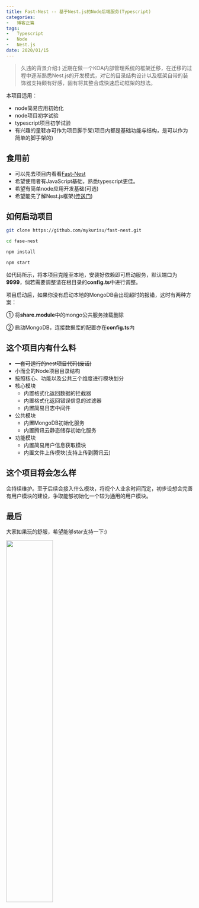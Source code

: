 ```yaml
---
title: Fast-Nest -- 基于Nest.js的Node后端服务(Typescript)
categories:
-   博客正篇
tags:
-   Typescript
-   Node
-   Nest.js
date: 2020/01/15
---
```


>   久违的背景介绍:) 近期在做一个KOA内部管理系统的框架迁移，在迁移的过程中逐渐熟悉Nest.js的开发模式，对它的目录结构设计以及框架自带的装饰器支持颇有好感，固有将其整合成快速启动框架的想法。

本项目适用：

-   node简易应用初始化
-   node项目初学试验
-   typescript项目初学试验
-   有兴趣的童鞋亦可作为项目脚手架(项目内都是基础功能与结构，是可以作为简单的脚手架的)

##  食用前

-   可以先去项目内看看[Fast-Nest](https://github.com/mykurisu/fast-nest)
-   希望使用者有JavaScript基础，熟悉typescript更佳。
-   希望有简单node应用开发基础(可选)
-   希望能先了解Nest.js框架([传送门](https://github.com/nestjs/nest))

##  如何启动项目


```bash
git clone https://github.com/mykurisu/fast-nest.git

cd fase-nest

npm install

npm start
```

如代码所示，将本项目克隆至本地，安装好依赖即可启动服务，默认端口为**9999**，倘若需要调整请在根目录的**config.ts**中进行调整。

项目启动后，如果你没有启动本地的MongoDB会出现超时的报错，这时有两种方案：

①   将**share.module**中的mongo公共服务挂载删除

②   启动MongoDB，连接数据库的配置亦在**config.ts**内

##  这个项目内有什么料

-   <del>一套可运行的nest项目代码(废话)</del>
-   小而全的Node项目目录结构
-   按照核心、功能以及公共三个维度进行模块划分
-   核心模块
    -   内置格式化返回数据的拦截器
    -   内置格式化返回错误信息的过滤器
    -   内置简易日志中间件
-   公共模块
    -   内置MongoDB初始化服务
    -   内置腾讯云静态储存初始化服务
-   功能模块
    -   内置简易用户信息获取模块
    -   内置文件上传模块(支持上传到腾讯云)

##  这个项目将会怎么样

会持续维护。至于后续会接入什么模块，将视个人业余时间而定，初步设想会完善有用户模块的建设，争取能够初始化一个较为通用的用户模块。

##  最后

大家如果玩的舒服，希望能够star支持一下:)

<img src="https://user-gold-cdn.xitu.io/2017/12/24/16087d7ac487f37c?w=375&h=524&f=png&s=118753" width=50% />
